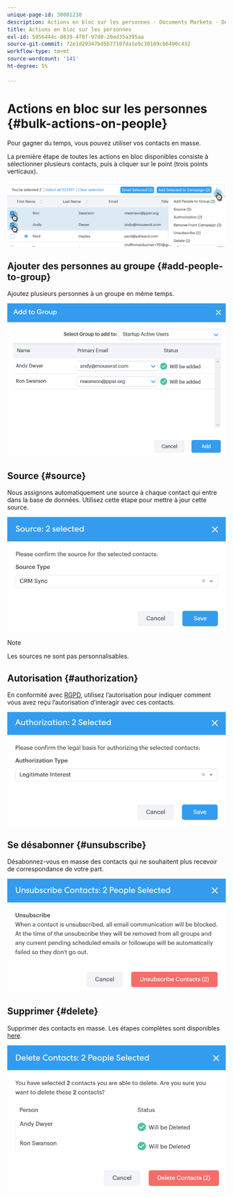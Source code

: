 ```yaml
---
unique-page-id: 30081230
description: Actions en bloc sur les personnes - Documents Marketo - Documentation du produit
title: Actions en bloc sur les personnes
exl-id: 5956444c-8839-4f8f-97d0-20ed35a395aa
source-git-commit: 72e1d29347bd5b77107da1e9c30169cb6490c432
workflow-type: tm+mt
source-wordcount: '141'
ht-degree: 5%

---
```


# Actions en bloc sur les personnes {#bulk-actions-on-people}

Pour gagner du temps, vous pouvez utiliser vos contacts en masse.

La première étape de toutes les actions en bloc disponibles consiste à sélectionner plusieurs contacts, puis à cliquer sur le point (trois points verticaux).

![](assets/one-3.png)

## Ajouter des personnes au groupe {#add-people-to-group}

Ajoutez plusieurs personnes à un groupe en même temps.

![](assets/add-to-group.png)

## Source {#source}

Nous assignons automatiquement une source à chaque contact qui entre dans la base de données. Utilisez cette étape pour mettre à jour cette source.

![](assets/source.png)

>[!NOTE]
>
>Les sources ne sont pas personnalisables.

## Autorisation {#authorization}

En conformité avec [RGPD](https://eugdpr.org/), utilisez l’autorisation pour indiquer comment vous avez reçu l’autorisation d’interagir avec ces contacts.

![](assets/authorization.png)

## Se désabonner {#unsubscribe}

Désabonnez-vous en masse des contacts qui ne souhaitent plus recevoir de correspondance de votre part.

![](assets/unsubscribe.png)

## Supprimer {#delete}

Supprimer des contacts en masse. Les étapes complètes sont disponibles [here](/help/marketo/product-docs/marketo-sales-connect/people/managing-contacts/creating-and-deleting-contacts.md).

![](assets/delete.png)
